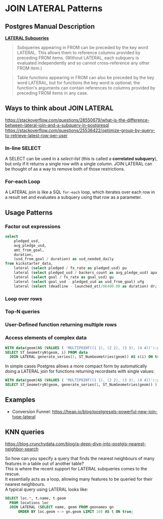 # JOIN LATERAL Patterns

## Postgres Manual Description

[**LATERAL Subqueries**](https://www.postgresql.org/docs/current/queries-table-expressions.html#QUERIES-LATERAL)

> Subqueries appearing in FROM can be preceded by the key word LATERAL. This allows them to reference columns provided by preceding FROM items. (Without LATERAL, each subquery is evaluated independently and so cannot cross-reference any other FROM item.)

> Table functions appearing in FROM can also be preceded by the key word LATERAL, but for functions the key word is optional; the function's arguments can contain references to columns provided by preceding FROM items in any case.

## Ways to think about JOIN LATERAL

<https://stackoverflow.com/questions/28550679/what-is-the-difference-between-lateral-join-and-a-subquery-in-postgresql>
<https://stackoverflow.com/questions/25536422/optimize-group-by-query-to-retrieve-latest-row-per-user>

### In-line SELECT

A SELECT can be used in a *select-list* (this is called a **correlated subquery**), but only if it returns a single row with a single column.
JOIN LATERAL can be thought of as a way to remove both of those restrictions.

### For-each Loop

A LATERAL join is like a SQL `for-each` loop, which iterates over each row in a result set 
and evaluates a subquery using that row as a parameter.

## Usage Patterns

### Factor out expressions

```sql
select
    pledged_usd,
    avg_pledge_usd,
    amt_from_goal,
    duration,
    (usd_from_goal / duration) as usd_needed_daily
from kickstarter_data,
    lateral (select pledged / fx_rate as pledged_usd) pu
    lateral (select pledged_usd / backers_count as avg_pledge_usd) apu
    lateral (select goal / fx_rate as goal_usd) gu
    lateral (select goal_usd - pledged_usd as usd_from_goal) ufg
    lateral (select (deadline - launched_at)/86400.00 as duration) dr;
```

### Loop over rows

### Top-N queries

### User-Defined function returning multiple rows

### Access elements of complex data

```sql
WITH data(geom)AS (VALUES ( 'MULTIPOINT((1 1), (2 2), (3 3), (4 4))'::geometry ) )
SELECT ST_GeometryN(geom, i) FROM data 
  JOIN LATERAL generate_series(1, ST_NumGeometries(geom)) AS s(i) ON true;
```

In simple cases Postgres allows a more compact form 
by automatically doing a LATERAL join for functions returning recordsets with single values:

```sql
WITH data(geom)AS (VALUES ( 'MULTIPOINT((1 1), (2 2), (3 3), (4 4))'::geometry ) )
SELECT ST_GeometryN(geom, generate_series(1, ST_NumGeometries(geom)) ) FROM data;
```

## Examples

* Conversion Funnel: <https://heap.io/blog/postgresqls-powerful-new-join-type-lateral>


## KNN queries

<https://blog.crunchydata.com/blog/a-deep-dive-into-postgis-nearest-neighbor-search>

So how can you specify a query that finds the nearest neighbours of many features in a table out of  another table?  
This is where the recent support for LATERAL subqueries comes to the rescue.  
It essentially acts as a loop, allowing many features to be queried for their nearest neighbours.  
A typical query using LATERAL looks like:
```sql
SELECT loc.*, t.name, t.geom
  FROM locations loc
  JOIN LATERAL (SELECT name, geom FROM geonames gn 
      ORDER BY loc.geom <-> gn.geom LIMIT 10) AS t ON true;
```
